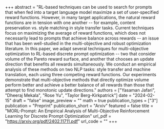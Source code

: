 +++
abstract = "RL-based techniques can be used to search for prompts that when fed into a target language model maximize a set of user-specified reward functions. However, in many target applications, the natural reward functions are in tension with one another -- for example, content preservation vs. style matching in style transfer tasks. Current techniques focus on maximizing the average of reward functions, which does not necessarily lead to prompts that achieve balance across rewards -- an issue that has been well-studied in the multi-objective and robust optimization literature. In this paper, we adapt several techniques for multi-objective optimization to RL-based discrete prompt optimization -- two that consider volume of the Pareto reward surface, and another that chooses an update direction that benefits all rewards simultaneously. We conduct an empirical analysis of these methods on two NLP tasks: style transfer and machine translation, each using three competing reward functions. Our experiments demonstrate that multi-objective methods that directly optimize volume perform better and achieve a better balance of all rewards than those that attempt to find monotonic update directions."
authors = ["Yasaman Jafari", "Dheeraj Mekala", "Rose Yu", "Taylor Berg-Kirkpatrick"]
date = "2024-02-15"
draft = "false"
image_preview = ""
math = true
publication_types = ["3"]
publication = "Preprint"
publication_short = "Arxiv"
featured = false
title = "MORL-Prompt: An Empirical Analysis of Multi-Objective Reinforcement Learning for Discrete Prompt Optimization"
url_pdf = "https://arxiv.org/pdf/2402.11711.pdf"
url_code = ""
+++